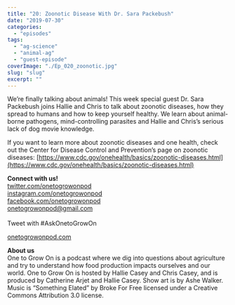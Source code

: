 ```yaml
---
title: "20: Zoonotic Disease With Dr. Sara Packebush"
date: "2019-07-30"
categories: 
  - "episodes"
tags: 
  - "ag-science"
  - "animal-ag"
  - "guest-episode"
coverImage: "./Ep_020_zoonotic.jpg"
slug: "slug"
excerpt: ""
---
```


We’re finally talking about animals! This week special guest Dr. Sara Packebush joins Hallie and Chris to talk about zoonotic diseases, how they spread to humans and how to keep yourself healthy. We learn about animal-borne pathogens, mind-controlling parasites and Hallie and Chris’s serious lack of dog movie knowledge.

If you want to learn more about zoonotic diseases and one health, check out the Center for Disease Control and Prevention’s page on zoonotic diseases: [https://www.cdc.gov/onehealth/basics/zoonotic-diseases.html](https://www.cdc.gov/onehealth/basics/zoonotic-diseases.html)

**Connect with us!**  
[twitter.com/onetogrowonpod](http://twitter.com/onetogrowonpod)  
[instagram.com/onetogrowonpod  
](http://instagram.com/onetogrowonpod)[facebook.com/onetogrowonpod  
](http://facebook.com/onetogrowonpod)[onetogrowonpod@gmail.com  
](mailto:onetogrowonpod@gmail.com)  
Tweet with #AskOnetoGrowOn  
  
[onetogrowonpod.com](http://onetogrowonpod.com/)

**About us**  
One to Grow On is a podcast where we dig into questions about agriculture and try to understand how food production impacts ourselves and our world. One to Grow On is hosted by Hallie Casey and Chris Casey, and is produced by Catherine Arjet and Hallie Casey. Show art is by Ashe Walker. Music is “Something Elated” by Broke For Free licensed under a Creative Commons Attribution 3.0 license.
